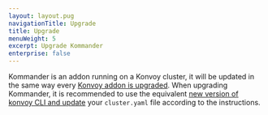 ```yaml
---
layout: layout.pug
navigationTitle: Upgrade
title: Upgrade
menuWeight: 5
excerpt: Upgrade Kommander
enterprise: false
---
```


Kommander is an addon running on a Konvoy cluster, it will be updated in the same way every [Konvoy addon is upgraded](/ksphere/konvoy/latest/upgrade/upgrade-kubernetes-addons/#prepare-for-addons-upgrade).
When upgrading Kommander, it is recommended to use the equivalent [new version of konvoy CLI and update](/ksphere/konvoy/latest/upgrade/upgrade-cli/) your `cluster.yaml` file according to the instructions.
